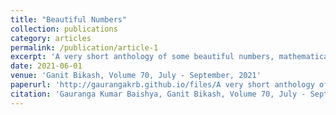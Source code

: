 ```yaml
---
title: "Beautiful Numbers"
collection: publications
category: articles
permalink: /publication/article-1
excerpt: 'A very short anthology of some beautiful numbers, mathematical terms & expressions published in [Ganit Bikash](https://aamonline.org.in/ganit-bikash/)'
date: 2021-06-01
venue: 'Ganit Bikash, Volume 70, July - September, 2021'
paperurl: 'http://gaurangakrb.github.io/files/A very short anthology of some beautiful numbers, mathematical terms and expressions.pdf'
citation: 'Gauranga Kumar Baishya, Ganit Bikash, Volume 70, July - September, 2021'
---
```

